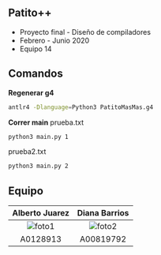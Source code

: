 ## Patito++

 - Proyecto final - Diseño de compiladores
 - Febrero - Junio 2020
 - Equipo 14

## Comandos

**Regenerar g4**
```sh
antlr4 -Dlanguage=Python3 PatitoMasMas.g4
```

**Correr main**
prueba.txt
```sh
python3 main.py 1
```

prueba2.txt
```sh
python3 main.py 2
```

## Equipo


|  **Alberto Juarez** | **Diana Barrios** |
| :---: |:---:|
|  ![foto1](https://avatars3.githubusercontent.com/u/21068627?v=3&s=200) | ![foto2](https://avatars3.githubusercontent.com/u/21281689?v=3&s=200)  |
|  A0128913 | A00819792 |
